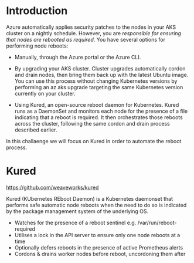 
# Introduction

Azure automatically applies security patches to the nodes in your AKS cluster on a nightly schedule. However, you are *responsible for ensuring that nodes are rebooted as required*. You have several options for performing node reboots: 

* Manually, through the Azure portal or the Azure CLI. 

* By upgrading your AKS cluster. Cluster upgrades automatically cordon and drain nodes, then bring them back up with the latest Ubuntu image. You can use this process without changing Kubernetes versions by performing an az aks upgrade targeting the same Kubernetes version currently on your cluster. 

* Using Kured, an open-source reboot daemon for Kubernetes. Kured runs as a DaemonSet and monitors each node for the presence of a file indicating that a reboot is required. It then orchestrates those reboots across the cluster, following the same cordon and drain process described earlier. 

In this challaenge we will focus on Kured in order to automate the reboot process.



# Kured 
https://github.com/weaveworks/kured

Kured (KUbernetes REboot Daemon) is a Kubernetes daemonset that performs safe automatic node reboots when the need to do so is indicated by the package management system of the underlying OS.

* Watches for the presence of a reboot sentinel e.g. /var/run/reboot-required
* Utilises a lock in the API server to ensure only one node reboots at a time
* Optionally defers reboots in the presence of active Prometheus alerts
* Cordons & drains worker nodes before reboot, uncordoning them after



